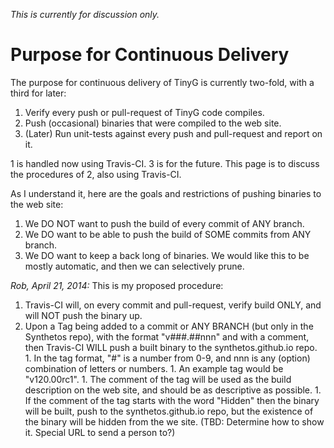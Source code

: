 _This is currently for discussion only._

# Purpose for Continuous Delivery

The purpose for continuous delivery of TinyG is currently two-fold, with a third for later:

  1. Verify every push or pull-request of TinyG code compiles.
  1. Push (occasional) binaries that were compiled to the web site.
  1. (Later) Run unit-tests against every push and pull-request and report on it.

1 is handled now using Travis-CI. 3 is for the future. This page is to discuss the procedures of 2, also using Travis-CI.

As I understand it, here are the goals and restrictions of pushing binaries to the web site:

  1. We DO NOT want to push the build of every commit of ANY branch.
  1. We DO want to be able to push the build of SOME commits from ANY branch.
  1. We DO want to keep a back long of binaries. We would like this to be mostly automatic, and then we can selectively prune.

_Rob, April 21, 2014:_ This is my proposed procedure:

  1. Travis-CI will, on every commit and pull-request, verify build ONLY, and will NOT push the binary up.
  1. Upon a Tag being added to a commit or ANY BRANCH (but only in the Synthetos repo), with the format "v###.##nnn" and with a comment, then Travis-CI WILL push a built binary to the synthetos.github.io repo.
    1. In the tag format, "#" is a number from 0-9, and nnn is any (option) combination of letters or numbers.
    1. An example tag would be "v120.00rc1".
    1. The comment of the tag will be used as the build description on the web site, and should be as descriptive as possible.
    1. If the comment of the tag starts with the word "Hidden" then the binary will be built, push to the synthetos.github.io repo, but the existence of the binary will be hidden from the we site. (TBD: Determine how to show it. Special URL to send a person to?)
